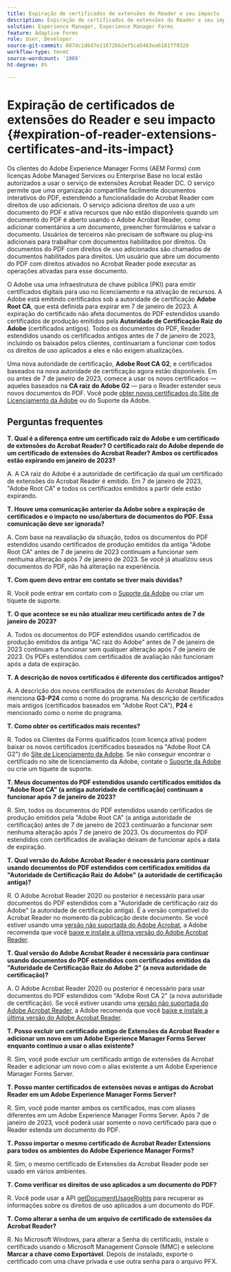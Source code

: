 ```yaml
---
title: Expiração de certificados de extensões do Reader e seu impacto
description: Expiração de certificados de extensões do Reader e seu impacto
solution: Experience Manager, Experience Manager Forms
feature: Adaptive Forms
role: User, Developer
source-git-commit: 887dc1d6d7e11672b62ef5ca5463ea6181ff0320
workflow-type: tm+mt
source-wordcount: '1088'
ht-degree: 0%

---
```



# Expiração de certificados de extensões do Reader e seu impacto {#expiration-of-reader-extensions-certificates-and-its-impact}

Os clientes do Adobe Experience Manager Forms (AEM Forms) com licenças Adobe Managed Services ou Enterprise Base no local estão autorizados a usar o serviço de extensões Acrobat Reader DC. O serviço permite que uma organização compartilhe facilmente documentos interativos do PDF, estendendo a funcionalidade do Acrobat Reader com direitos de uso adicionais. O serviço adiciona direitos de uso a um documento do PDF e ativa recursos que não estão disponíveis quando um documento do PDF é aberto usando o Adobe Acrobat Reader, como adicionar comentários a um documento, preencher formulários e salvar o documento. Usuários de terceiros não precisam de software ou plug-ins adicionais para trabalhar com documentos habilitados por direitos. Os documentos do PDF com direitos de uso adicionados são chamados de documentos habilitados para direitos. Um usuário que abre um documento do PDF com direitos ativados no Acrobat Reader pode executar as operações ativadas para esse documento.

O Adobe usa uma infraestrutura de chave pública (PKI) para emitir certificados digitais para uso no licenciamento e na ativação de recursos. A Adobe está emitindo certificados sob a autoridade de certificação **Adobe Root CA**, que está definida para expirar em 7 de janeiro de 2023. A expiração do certificado não afeta documentos do PDF estendidos usando certificados de produção emitidos pela **Autoridade de Certificação Raiz do Adobe** (certificados antigos). Todos os documentos do PDF, Reader estendidos usando os certificados antigos antes de 7 de janeiro de 2023, incluindo os baixados pelos clientes, continuariam a funcionar com todos os direitos de uso aplicados a eles e não exigem atualizações.

Uma nova autoridade de certificação, **Adobe Root CA G2**, e certificados baseados na nova autoridade de certificação agora estão disponíveis. Em ou antes de 7 de janeiro de 2023, comece a usar os novos certificados — aqueles baseados na **CA raiz do Adobe G2** — para o Reader estender seus novos documentos do PDF.  Você pode [obter novos certificados do Site de Licenciamento da Adobe](https://licensing.adobe.com/) ou do Suporte da Adobe.

## Perguntas frequentes

**T. Qual é a diferença entre um certificado raiz do Adobe e um certificado de extensões do Acrobat Reader? O certificado raiz do Adobe depende de um certificado de extensões do Acrobat Reader? Ambos os certificados estão expirando em janeiro de 2023?**

A. A CA raiz do Adobe é a autoridade de certificação da qual um certificado de extensões do Acrobat Reader é emitido. Em 7 de janeiro de 2023, &quot;Adobe Root CA&quot; e todos os certificados emitidos a partir dele estão expirando.

**T. Houve uma comunicação anterior da Adobe sobre a expiração de certificados e o impacto no uso/abertura de documentos do PDF. Essa comunicação deve ser ignorada?**

A. Com base na reavaliação da situação, todos os documentos do PDF estendidos usando certificados de produção emitidos da antiga &quot;Adobe Root CA&quot; antes de 7 de janeiro de 2023 continuam a funcionar sem nenhuma alteração após 7 de janeiro de 2023. Se você já atualizou seus documentos do PDF, não há alteração na experiência.

**T. Com quem devo entrar em contato se tiver mais dúvidas?**

R. Você pode entrar em contato com o [Suporte da Adobe](https://experienceleague.adobe.com/?support-solution=Experience+Manager&amp;lang=pt-BR#support) ou criar um tíquete de suporte.

**T. O que acontece se eu não atualizar meu certificado antes de 7 de janeiro de 2023?**

A. Todos os documentos do PDF estendidos usando certificados de produção emitidos da antiga &quot;AC raiz do Adobe&quot; antes de 7 de janeiro de 2023 continuam a funcionar sem qualquer alteração após 7 de janeiro de 2023. Os PDFs estendidos com certificados de avaliação não funcionam após a data de expiração.

**T. A descrição de novos certificados é diferente dos certificados antigos?**

A. A descrição dos novos certificados de extensões do Acrobat Reader menciona **G3-P24** como o nome do programa. Na descrição de certificados mais antigos (certificados baseados em &quot;Adobe Root CA&quot;), **P24** é mencionado como o nome do programa.

**T. Como obter os certificados mais recentes?**

R. Todos os Clientes da Forms qualificados (com licença ativa) podem baixar os novos certificados (certificados baseados na &quot;Adobe Root CA G2&quot;) do [Site de Licenciamento da Adobe](https://licensing.adobe.com/). Se não conseguir encontrar o certificado no site de licenciamento da Adobe, contate o [Suporte da Adobe](https://experienceleague.adobe.com/?support-solution=Experience+Manager&amp;lang=en#support) ou crie um tíquete de suporte.

**T. Meus documentos do PDF estendidos usando certificados emitidos da &quot;Adobe Root CA&quot; (a antiga autoridade de certificação) continuam a funcionar após 7 de janeiro de 2023?**

R. Sim, todos os documentos do PDF estendidos usando certificados de produção emitidos pela &quot;Adobe Root CA&quot; (a antiga autoridade de certificação) antes de 7 de janeiro de 2023 continuarão a funcionar sem nenhuma alteração após 7 de janeiro de 2023. Os documentos do PDF estendidos com certificados de avaliação deixam de funcionar após a data de expiração.

**T. Qual versão do Adobe Acrobat Reader é necessária para continuar usando documentos do PDF estendidos com certificados emitidos da &quot;Autoridade de Certificação Raiz do Adobe&quot; (a autoridade de certificação antiga)?**

R. O Adobe Acrobat Reader 2020 ou posterior é necessário para usar documentos do PDF estendidos com a &quot;Autoridade de certificação raiz do Adobe&quot; (a autoridade de certificação antiga). É a versão compatível do Acrobat Reader no momento da publicação deste documento. Se você estiver usando uma [versão não suportada do Adobe Acrobat](https://helpx.adobe.com/br/support/programs/eol-matrix.html), a Adobe recomenda que você [baixe e instale a última versão do Adobe Acrobat Reader](https://get.adobe.com/reader/).

**T. Qual versão do Adobe Acrobat Reader é necessária para continuar usando documentos do PDF estendidos com certificados emitidos da &quot;Autoridade de Certificação Raiz do Adobe 2&quot; (a nova autoridade de certificação)?**

A. O Adobe Acrobat Reader 2020 ou posterior é necessário para usar documentos do PDF estendidos com &quot;Adobe Root CA 2&quot; (a nova autoridade de certificação). Se você estiver usando uma [versão não suportada do Adobe Acrobat Reader](https://helpx.adobe.com/br/support/programs/eol-matrix.html), a Adobe recomenda que você [baixe e instale a última versão do Adobe Acrobat Reader](https://get.adobe.com/reader/).

**T. Posso excluir um certificado antigo de Extensões da Acrobat Reader e adicionar um novo em um Adobe Experience Manager Forms Server enquanto continuo a usar o alias existente?**

R. Sim, você pode excluir um certificado antigo de extensões da Acrobat Reader e adicionar um novo com o alias existente a um Adobe Experience Manager Forms Server.

**T. Posso manter certificados de extensões novas e antigas do Acrobat Reader em um Adobe Experience Manager Forms Server?**

R. Sim, você pode manter ambos os certificados, mas com aliases diferentes em um Adobe Experience Manager Forms Server. Após 7 de janeiro de 2023, você poderá usar somente o novo certificado para que o Reader estenda um documento do PDF.

**T. Posso importar o mesmo certificado de Acrobat Reader Extensions para todos os ambientes do Adobe Experience Manager Forms?**

R. Sim, o mesmo certificado de Extensões da Acrobat Reader pode ser usado em vários ambientes.

**T. Como verificar os direitos de uso aplicados a um documento do PDF?**

R. Você pode usar a API [getDocumentUsageRights](https://experienceleague.adobe.com/docs/experience-manager-65-2025/forms/developer-reference/programming-aem-forms-jee/java-api-quick-start-code-examples/acrobat-reader-dc-extensions-service.html?lang=en#quick-start-soap-mode-retrieving-credential-information-using-the-java-api) para recuperar as informações sobre os direitos de uso aplicados a um documento do PDF.

**T. Como alterar a senha de um arquivo de certificado de extensões da Acrobat Reader?**

R. No Microsoft Windows, para alterar a Senha do certificado, instale o certificado usando o Microsoft Management Console (MMC) e selecione **Marcar a chave como Exportável**. Depois de instalado, exporte o certificado com uma chave privada e use outra senha para o arquivo PFX.


<!-- 
## Applying the certificates {#obtaning-and-applying-the-certificates} 

You can choose one of the following paths to apply latest certificates:

* [Updating certificates for an AEM Forms on JEE environment](#Updating-and-Applying-certificates-for-an-AEM-Forms-on-JEE-environment) 
* [Updating certificates for an AEM Forms on OSGi environment](#Updating-and-applying-certificates-for-an-AEM-Forms-on-OSGi-environment)

>[!NOTE]
>
>The document uses the term certificates and credentials interchangeably.

### Pre-requisites {#Pre-requisites}

Updating the certificates requires using actions available on AEM Forms administrator console and Reader Extension APIs provided by AEM Forms. The document is intended for users and administrators with knowledge of using Adobe Experience Manger Forms APIs. Before you start, ensure that: 

* the user has administrator rights on underlying AEM Forms environment. 
* the user has setup the [development environment](https://experienceleague.adobe.com/docs/experience-manager-65-2025/developing/devtools/howto-projects-eclipse.html) and has access to it.
* [obtain the certificates](#obtain-the-certificates).


### Obtain the certificates {#obtain-the-certificates}

The Rights credential is delivered as a digital certificate that contains the public key, the private key, and the password used to access the credential.

If your organization purchases a production version of Reader Extensions, the production Rights credential is delivered by Adobe Licensing Website (LWS). A production Rights credential is unique to your organization and can enable the specific usage rights that you require.

If you obtained Reader Extensions through a partner or software provider who integrated Reader Extensions into their software, the Rights credential is provided to you by that partner who, in turn, receives this credential from Adobe.

>[!NOTE]
>
>The Rights credential cannot be used for typical document signing or assertion of identity. For these applications, you can use a self-sign certificate or acquire an identity certificate from a Certificate Authority (CA).

The following types of Rights credentials are available:

**Customer Evaluation**: A credential with a short validity period that is provided to customers who want to evaluate Reader Extensions. Usage rights applied to documents using this credential expire when the credential expires. This type of credential is valid only for two to three months.

**Production**: A credential with a long validity period that is provided to customers who purchased the full product. Production credentials are unique to each customer but can be installed on multiple systems.

If you have already used certificates to reader extend PDF files, download a production certificate from [Adobe Licensing Website (LWS)](https://licensing.adobe.com/).

### Applying certificates for an AEM Forms on JEE environment {#Updating-and-Applying-certificates-for-an-AEM-Forms-on-JEE-environment} 

Applying new certificates on AEM Forms on JEE stack requires importing new credentials and applying usage rights. You can use admin console to import credentials and AEM Forms Reader Extension APIs to apply usage rights. 

#### Import and configure credentials 

You can use the Trust Store Management pages to import a new credential. The Trust Store may contain more than one Reader Extensions credential. Designate one of those credentials as the default Reader Extensions credential. The default credential is used when a Workbench user is unable to determine which credential to use during process creation. These rules apply to default credentials:

* If you import a Reader Extensions credential and the Trust Store contains no other Reader Extensions credentials, it is set as the default.
* If you import a Reader Extensions credential with the Default option selected, the default type is removed from an existing default credential. The imported credential becomes the default.
* You cannot delete a default Reader Extensions credential. To delete the default credential, first set another credential as the default. An exception to this rule is that if there is only one credential, you can delete it even though it is the default.
* You cannot update a default Reader Extensions credential.

To import the credentials: 

1. In administration console, click Settings > Trust Store Management > Local Credentials.
1. Click Import and, under Trust Store Type, select Acrobat Reader DC extensions Credential.
1. (Optional) To indicate that this credential is the default credential to use with Acrobat Reader DC extensions, select Default.
1. In the Alias box, type an identifier for the credential. This identifier is used as the display name for the credential in Acrobat Reader DC extensions. This alias is also used to access the credential programmatically using the AEM forms SDK.
1. Click Choose File to locate the credential, type the password of the credential, and then click OK.

If the error message "Failed to import credential due to either incorrect file format, or incorrect password" appears, verify that the password is valid.

You can also import and delete credentials programmatically. (See [Programming with AEM forms](../../developing/credentials.md).)

<!-- ### Remove usage rights from existing rights-enabled PDF documents

Remove usage rights from existing rights-enabled PDF documents before applying usage rights with latest credentials. AEM Forms on JEE provides APIs to remove usage rights. For detailed instructions, see [Removing Usage Rights from PDF Documents](../../developing/assigning-usage-rights.md#removing-usage-rights-from-pdf-documents).

To remove usage rights for AEM Forms on JEE processes developed in Workbench, see [Workbench Help](https://helpx.adobe.com/content/dam/help/en/experience-manager/6-5/forms/pdf/WorkbenchHelp.pdf). 

#### Apply the usage rights to PDF documents 

After importing new credentials, you can apply usage rights to PDF documents using the Acrobat Reader DC extensions Java Client API and web service.  For details, see [Applying Usage Rights to PDF Documents](../../developing/assigning-usage-rights.md#applying-usage-rights-to-pdf-documents). 


### Applying certificates for an AEM Forms on OSGi environment {#Updating-and-applying-certificates-for-an-AEM-Forms-on-OSGi-environment}

Applying new certificates on AEM Forms on OSGi stack requires importing new credentials and applying usage rights. You can use admin console to import credentials and AEM Forms Reader Extension APIs to apply usage rights. 

#### Import credentials {#Import-credentials}

In an AEM Forms on OSGi environment, a Reader Extension credential is associated with fd-service user. Before adding credentials for fd-user key store, perform the following steps to create a key store: 

1. Log in to your AEM Author instance as an Administrator.
1. Go to **[!UICONTROL Tools]**> **[!UICONTROL Security]**>**[!UICONTROL Users]**.
1. Scroll down the list of users until you find fd-service user account.
1. Click **[!UICONTROL fd-service]** user.
1. Click keystore tab.
1. Click **[!UICONTROL Create KeyStore]**.
1. Set the KeyStore Access Password and save your settings to create the KeyStore password.

After creating the key-store, add credentials to fd-service user. The following video explains the steps: 

>[!VIDEO](https://images-tv.adobe.com/mpcv3/5577/8db8e554-f04b-4fae-8108-b9b5e0eb03ad_1627925794.854x480at800_h264.mp4)

The following command list the details of the pfx file. Before running the command, navigate to the directory that contains the .pfx file.

`keytool -v -list -storetype pkcs12 -keystore [name of your .pfx file]`

For example, keytool -v -list -storetype pkcs12 -keystore 1005566.pfx where 1005566.pfx is the name of my pfx file

<!-- ### Remove usage rights from existing rights-enabled PDF documents

Remove usage rights from existing rights-enabled PDF documents before applying usage rights with latest credentials. You can remove the usage rights for a document by invoking the removeUsageRights API from within the docAssuranceServiceAPI. For detailed information, see [Remove Usage Rights](/help/forms/using/aem-document-services-programmatically.md#removing-usage-rights) document.

#### Apply the usage rights to PDF documents 

To apply usage rights in an AEM Forms on OSGi environment, Create custom OSGi service to usage rights to the documents. You can also create a servlet with a POST method to return the reader extended PDF to the user. For detailed instructions, see [Applying Reader Extensions](https://experienceleague.adobe.com/docs/experience-manager-learn/forms/document-services/apply-reader-extension-rights-to-pdf.html).  -->
